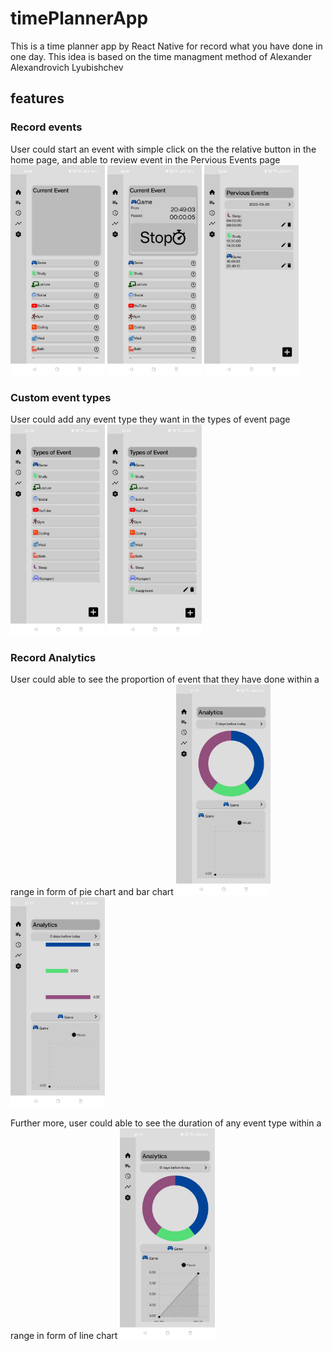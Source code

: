 # timePlannerApp
This is a time planner app by React Native for record what you have done in one day.
This idea is based on the time managment method of Alexander Alexandrovich Lyubishchev

## features
### Record events
User could start an event with simple click on the the relative button in the home page, and able to review event in the Pervious Events page
<img src="./screenshot/event.jpeg" width="30%"/>
<img src="./screenshot/event_running.jpeg" width="30%"/>
<img src="./screenshot/event_list.jpeg" width="30%"/>

### Custom event types
User could add any event type they want in the types of event page
<img src="./screenshot/event_type.jpeg" width="30%"/>
<img src="./screenshot/event_type_added.jpeg" width="30%"/>

### Record Analytics
User could able to see the proportion of event that they have done within a range in form of pie chart and bar chart
<img src="./screenshot/analytics_pie.jpeg" width="30%"/>
<img src="./screenshot/analytics_bar.jpeg" width="30%"/>

Further more, user could able to see the duration of any event type within a range in form of line chart
<img src="./screenshot/analytics_line.jpeg" width="30%"/>